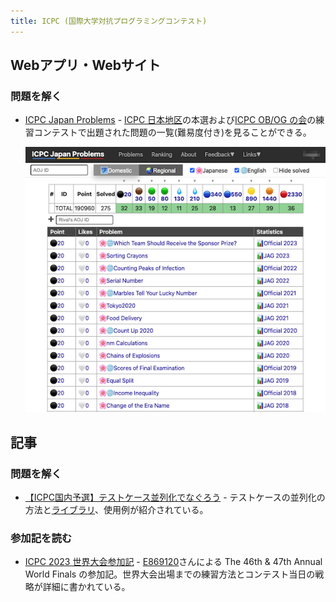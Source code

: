 ```yaml
---
title: ICPC (国際大学対抗プログラミングコンテスト)
---
```


## Webアプリ・Webサイト

### 問題を解く

- [ICPC Japan Problems](https://icpc-japan-problems.irrrrr.cc/) - [ICPC 日本地区](https://icpc.iisf.or.jp/)の本選および[ICPC OB/OG の会](https://jag-icpc.org/)の練習コンテストで出題された問題の一覧(難易度付き)を見ることができる。

    <div align="center">
      <img loading = "lazy" src="../../images/related_contest_sites/icpc/icpc_japan_problems.png" alt="icpc japan problems">
    </div>

## 記事

### 問題を解く

- [【ICPC国内予選】テストケース並列化でなぐろう](https://hackmd.io/@tatyam-prime/SyfzRuBwR) - テストケースの並列化の方法と[ライブラリ](https://gist.github.com/tatyam-prime/1161da013a31632690d616016d51d743)、使用例が紹介されている。

### 参加記を読む

- [ICPC 2023 世界大会参加記](https://e869120.hatenablog.com/entry/2024/05/01/165143) - [E869120](https://atcoder.jp/users/E869120)さんによる The 46th & 47th Annual World Finals の参加記。世界大会出場までの練習方法とコンテスト当日の戦略が詳細に書かれている。
